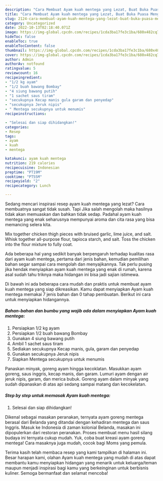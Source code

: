```yaml
---
description: "Cara Membuat Ayam kuah mentega yang Lezat, Buat Buka Puasa Menggugah Selera"
title: "Cara Membuat Ayam kuah mentega yang Lezat, Buat Buka Puasa Menggugah Selera"
slug: 2124-cara-membuat-ayam-kuah-mentega-yang-lezat-buat-buka-puasa-menggugah-selera
category: Uncategorized
date: 2022-10-13T02:18:40.071Z
image: https://img-global.cpcdn.com/recipes/1cda3ba17fe3c1ba/680x482cq70/ayam-kuah-mentega-foto-resep-utama.jpg
hideToc: false
enableToc: true
enableTocContent: false
thumbnail: https://img-global.cpcdn.com/recipes/1cda3ba17fe3c1ba/680x482cq70/ayam-kuah-mentega-foto-resep-utama.jpg
cover: https://img-global.cpcdn.com/recipes/1cda3ba17fe3c1ba/680x482cq70/ayam-kuah-mentega-foto-resep-utama.jpg
author: Admin
authorAv: notfound
ratingvalue: 5
reviewcount: 16
recipeingredient:
- "1/2 kg ayam"
- "1/2 buah bawang Bombay"
- "4 siung bawang putih"
- "1 sachet saus tiram"
- "secukupnya Kecap manis gula garam dan penyedap"
- "secukupnya Jeruk nipis"
- " Mentega secukupnya untuk menumis"
recipeinstructions:

- "Selesai dan siap dihidangkan!"
categories:
- Resep
tags:
- ayam
- kuah
- mentega

katakunci: ayam kuah mentega 
nutrition: 219 calories
recipecuisine: Indonesian
preptime: "PT19M"
cooktime: "PT55M"
recipeyield: "2"
recipecategory: Lunch

---
```



Sedang mencari inspirasi resep ayam kuah mentega yang lezat? Cara membuatnya sangat tidak susah. Tapi Jika salah mengolah maka hasilnya tidak akan memuaskan dan bahkan tidak sedap. Padahal ayam kuah mentega yang enak seharusnya mempunyai aroma dan cita rasa yang bisa memancing selera kita.


Mix together chicken thigh pieces with bruised garlic, lime juice, and salt. Whisk together all-purpose flour, tapioca starch, and salt. Toss the chicken into the flour mixture to fully coat.

Ada beberapa hal yang sedikit banyak berpengaruh terhadap kualitas rasa dari ayam kuah mentega, pertama dari jenis bahan, kemudian pemilihan bahan segar sampai cara mengolah dan menyajikannya. Tak perlu pusing jika hendak menyiapkan ayam kuah mentega yang enak di rumah, karena asal sudah tahu triknya maka hidangan ini bisa jadi sajian istimewa.


Di bawah ini ada beberapa cara mudah dan praktis untuk membuat ayam kuah mentega yang siap dikreasikan. Kamu dapat menyiapkan Ayam kuah mentega memakai 7 jenis bahan dan 0 tahap pembuatan. Berikut ini cara untuk menyiapkan hidangannya.

<!--inarticleads1-->

##### Bahan-bahan dan bumbu yang wajib ada dalam menyiapkan Ayam kuah mentega:

1. Persiapkan 1/2 kg ayam
1. Persiapkan 1/2 buah bawang Bombay
1. Gunakan 4 siung bawang putih
1. Ambil 1 sachet saus tiram
1. Sediakan secukupnya Kecap manis, gula, garam dan penyedap
1. Gunakan secukupnya Jeruk nipis
1. Siapkan  Mentega secukupnya untuk menumis


Panaskan minyak, goreng ayam hingga kecoklatan. Masukkan ayam goreng, saus inggris, kecap manis, dan garam. Lumuri ayam dengan air jeruk nipis, garam, dan merica bubuk. Goreng ayam dalam minyak yang sudah dipanaskan di atas api sedang sampai matang dan kecokelatan. 

<!--inarticleads2-->

##### Step by step untuk memasak Ayam kuah mentega:


1. Selesai dan siap dihidangkan!

Dikenal sebagai masakan peranakan, ternyata ayam goreng mentega berasal dari Belanda yang ditandai dengan kehadiran mentega dan saus Inggris. Masuk ke Indonesia di zaman kolonial Belanda, masakan ini dipopulerkan dari restoran peranakan. Proses membuat menu hasil silang budaya ini ternyata cukup mudah. Yuk, coba buat kreasi ayam goreng mentega! Cara masaknya juga mudah, cocok bagi Moms yang pemula. 

Terima kasih telah membaca resep yang kami tampilkan di halaman ini. Besar harapan kami, olahan Ayam kuah mentega yang mudah di atas dapat membantu kamu menyiapkan hidangan yang menarik untuk keluarga/teman maupun menjadi inspirasi bagi kamu yang berkeinginan untuk berbisnis kuliner. Semoga bermanfaat dan selamat mencoba!
